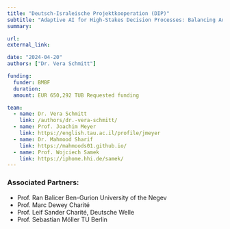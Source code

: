 ```yaml
---
title: "Deutsch-Israleische Projektkooperation (DIP)"
subtitle: "Adaptive AI for High-Stakes Decision Processes: Balancing Automation and Human Control"
summary:

url:
external_link:

date: "2024-04-20"
authors: ["Dr. Vera Schmitt"]

funding:
  funder: BMBF
  duration:
  amount: EUR 650,292 TUB Requested funding 

team:
  - name: Dr. Vera Schmitt
    link: /authors/dr.-vera-schmitt/
  - name: Prof. Joachim Meyer
    link: https://english.tau.ac.il/profile/jmeyer
  - name: Dr. Mahmood Sharif
    link: https://mahmoods01.github.io/
  - name: Prof. Wojciech Samek
    link: https://iphome.hhi.de/samek/
---
```



### Associated Partners:
- Prof. Ran Balicer Ben-Gurion University of the Negev
- Prof. Marc Dewey Charité
- Prof. Leif Sander Charité, Deutsche Welle
- Prof. Sebastian Möller TU Berlin 